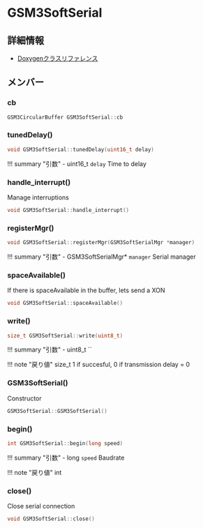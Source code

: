 # GSM3SoftSerial



## 詳細情報

- [Doxygenクラスリファレンス](https://lang-ship.com/reference/Arduino/1.8.9/class_g_s_m3_soft_serial.html)

## メンバー

###  cb

```c
GSM3CircularBuffer GSM3SoftSerial::cb
```


### tunedDelay()



```c
void GSM3SoftSerial::tunedDelay(uint16_t delay)
```

!!! summary "引数"
	- uint16_t `delay` Time to delay 



### handle_interrupt()


Manage interruptions 
```c
void GSM3SoftSerial::handle_interrupt()
```



### registerMgr()



```c
void GSM3SoftSerial::registerMgr(GSM3SoftSerialMgr *manager)
```

!!! summary "引数"
	- GSM3SoftSerialMgr* `manager` Serial manager 



### spaceAvailable()


If there is spaceAvailable in the buffer, lets send a XON 
```c
void GSM3SoftSerial::spaceAvailable()
```



### write()



```c
size_t GSM3SoftSerial::write(uint8_t)
```

!!! summary "引数"
	- uint8_t `` 

!!! note "戻り値"
	size_t 1 if succesful, 0 if transmission delay = 0 



### GSM3SoftSerial()


Constructor 
```c
GSM3SoftSerial::GSM3SoftSerial()
```



### begin()



```c
int GSM3SoftSerial::begin(long speed)
```

!!! summary "引数"
	- long `speed` Baudrate 

!!! note "戻り値"
	int 



### close()


Close serial connection 
```c
void GSM3SoftSerial::close()
```



